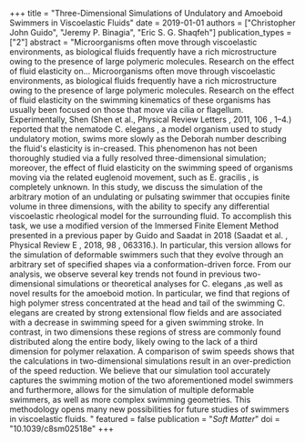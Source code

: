 +++
title = "Three-Dimensional Simulations of Undulatory and Amoeboid Swimmers in Viscoelastic Fluids"
date = 2019-01-01
authors = ["Christopher John Guido", "Jeremy P. Binagia", "Eric S. G. Shaqfeh"]
publication_types = ["2"]
abstract = "Microorganisms often move through viscoelastic environments, as biological fluids frequently have a rich microstructure owing to the presence of large polymeric molecules. Research on the effect of fluid elasticity on... Microorganisms often move through viscoelastic environments, as biological fluids frequently have a rich microstructure owing to the presence of large polymeric molecules. Research on the effect of fluid elasticity on the swimming kinematics of these organisms has usually been focused on those that move via cilia or flagellum. Experimentally, Shen (Shen et al., Physical Review Letters , 2011, 106 , 1–4.) reported that the nematode C. elegans , a model organism used to study undulatory motion, swims more slowly as the Deborah number describing the fluid's elasticity is in-creased. This phenomenon has not been thoroughly studied via a fully resolved three-dimensional simulation; moreover, the effect of fluid elasticity on the swimming speed of organisms moving via the related euglenoid movement, such as E. gracilis , is completely unknown. In this study, we discuss the simulation of the arbitrary motion of an undulating or pulsating swimmer that occupies finite volume in three dimensions, with the ability to specify any differential viscoelastic rheological model for the surrounding fluid. To accomplish this task, we use a modified version of the Immersed Finite Element Method presented in a previous paper by Guido and Saadat in 2018 (Saadat et al. , Physical Review E , 2018, 98 , 063316.). In particular, this version allows for the simulation of deformable swimmers such that they evolve through an arbitrary set of specified shapes via a conformation-driven force. From our analysis, we observe several key trends not found in previous two-dimensional simulations or theoretical analyses for C. elegans ,as well as novel results for the amoeboid motion. In particular, we find that regions of high polymer stress concentrated at the head and tail of the swimming C. elegans are created by strong extensional flow fields and are associated with a decrease in swimming speed for a given swimming stroke. In contrast, in two dimensions these regions of stress are commonly found distributed along the entire body, likely owing to the lack of a third dimension for polymer relaxation. A comparison of swim speeds shows that the calculations in two-dimensional simulations result in an over-prediction of the speed reduction. We believe that our simulation tool accurately captures the swimming motion of the two aforementioned model swimmers and furthermore, allows for the simulation of multiple deformable swimmers, as well as more complex swimming geometries. This methodology opens many new possibilities for future studies of swimmers in viscoelastic fluids. "
featured = false
publication = "*Soft Matter*"
doi = "10.1039/c8sm02518e"
+++


